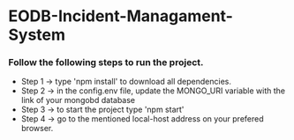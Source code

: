 # EODB-Incident-Managament-System
### Follow the following steps to run the project.
- Step 1 ->  type  'npm install' to download all dependencies.
- Step 2 -> in the config.env file, update the MONGO_URI variable with the link of your mongobd database
- Step 3 -> to start the project type 'npm start' 
- Step 4 -> go to the mentioned local-host address on your prefered browser.
